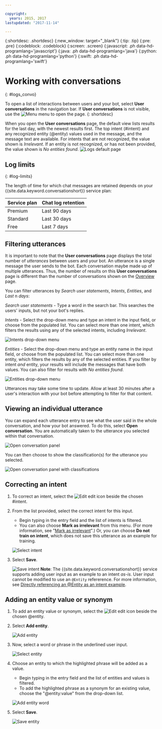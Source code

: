```yaml
---

copyright:
  years: 2015, 2017
lastupdated: "2017-11-14"

---
```


{:shortdesc: .shortdesc}
{:new_window: target="_blank"}
{:tip: .tip}
{:pre: .pre}
{:codeblock: .codeblock}
{:screen: .screen}
{:javascript: .ph data-hd-programlang='javascript'}
{:java: .ph data-hd-programlang='java'}
{:python: .ph data-hd-programlang='python'}
{:swift: .ph data-hd-programlang='swift'}

# Working with conversations
{: #logs_convo}

To open a list of interactions between users and your bot, select **User conversations** in the navigation bar. If **User conversations** is not visible, use the ![Menu](images/Menu_16.png) menu to open the page.
{: shortdesc}

When you open the **User conversations** page, the default view lists results for the last day, with the newest results first. The top intent (#intent) and any recognized entity (@entity) values used in the message, and the message text are available. For intents that are not recognized, the value shown is *Irrelevant*. If an entity is not recognized, or has not been provided, the value shown is *No entities found*.
![Logs default page](images/logs_page1.png)

## Log limits
{: #log-limits}

The length of time for which chat messages are retained depends on your {{site.data.keyword.conversationshort}} service plan:

  Service plan                         | Chat log retention
  ------------------------------------ | ------------------------------------
  Premium                              | Last 90 days
  Standard                             | Last 30 days
  Free                                 | Last 7 days

## Filtering utterances

It is important to note that the **User conversations** page displays the total number of *utterances* between users and your bot. An utterance is a single message the user sends to the bot. Each conversation maybe made up of multiple utterances. Thus, the number of results on this **User conversations** page is different than the number of conversations shown on the [Overview](logs_oview.html) page.

You can filter utterances by *Search user statements*, *Intents*, *Entities*, and *Last* n *days*:

*Search user statements* - Type a word in the search bar. This searches the users' inputs, but not your bot's replies.

*Intents* - Select the drop-down menu and type an intent in the input field, or choose from the populated list. You can select more than one intent, which filters the results using any of the selected intents, including *Irrelevant*.

![Intents drop-down menu](images/intents_filter.png)

*Entities* - Select the drop-down menu and type an entity name in the input field, or choose from the populated list. You can select more than one entity, which filters the results by any of the selected entities. If you filter by intent *and* entity, your results will include the messages that have both values. You can also filter for results with *No entities found*.

![Entities drop-down menu](images/entities_filter.png)

Utterances may take some time to update. Allow at least 30 minutes after a user's interaction with your bot before attempting to filter for that content.

## Viewing an individual utterance
You can expand each utterance entry to see what the user said in the whole conversation, and how your bot answered. To do this, select **Open conversation**. You are automatically taken to the utterance you selected within that conversation.

![Open conversation panel](images/open_convo.png)

You can then choose to show the classification(s) for the utterance you selected.

![Open conversation panel with classifications](images/open_convo_classes.png)

## Correcting an intent

1.  To correct an intent, select the ![Edit](images/edit_icon.png) edit icon beside the chosen #intent.
1.  From the list provided, select the correct intent for this input.
    - Begin typing in the entry field and the list of intents is filtered.
    - You can also choose **Mark as irrelevant** from this menu. (For more information, see "[Mark as irrelevant](intents.html#mark-irrelevant)".) Or, you can choose **Do not train on intent**, which does not save this utterance as an example for training.

    ![Select intent](images/select_intent.png)
1.  Select **Save**.

    ![Save intent](images/save_intent.png)
  **Note**: The {{site.data.keyword.conversationshort}} service supports adding user input as an example to an intent *as-is*. User input cannot be modified to use an `@Entity` refererence. For more information, see [Directly referencing an @Entity as an intent example](intents.html#entity-as-example).

## Adding an entity value or synonym

1.  To add an entity value or synonym, select the ![Edit](images/edit_icon.png) edit icon beside the chosen @entity.
1.  Select **Add entity**.

    ![Add entity](images/add_entity.png)
1.  Now, select a word or phrase in the underlined user input.

    ![Select entity](images/select_entity.png)
1.  Choose an entity to which the highlighted phrase will be added as a value.
    - Begin typing in the entry field and the list of entities and values is filtered.
    - To add the highlighted phrase as a synonym for an existing value, choose the "@entity:value" from the drop-down list.

    ![Add entity word](images/add_entity_word.png)
1.  Select **Save**.

    ![Save entity](images/add_entity_save.png)
